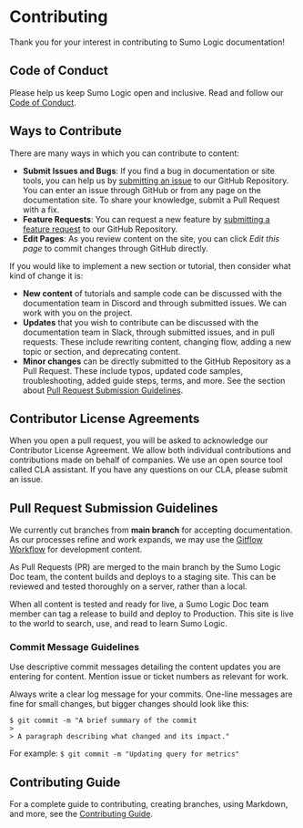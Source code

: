# Contributing

Thank you for your interest in contributing to Sumo Logic documentation!

## <a name="coc"></a> Code of Conduct

Please help us keep Sumo Logic open and inclusive. Read and follow our [Code of Conduct](CODE_OF_CONDUCT.md).

## <a name="ways"></a> Ways to Contribute

There are many ways in which you can contribute to content:

* **Submit Issues and Bugs**: If you find a bug in documentation or site tools, you can help us by [submitting an issue](https://github.com/SumoLogic/sumologic-documentation/issues/new?assignees=&labels=type%3Abug&template=bug_report.md&title=) to our GitHub Repository. You can enter an issue through GitHub or from any page on the documentation site. To share your knowledge, submit a Pull Request with a fix.
* **Feature Requests**: You can request a new feature by [submitting a feature request](https://github.com/SumoLogic/sumologic-documentation/issues/new?assignees=&labels=type%3Afeature&template=feature_request.md&title=) to our GitHub Repository. 
* **Edit Pages**: As you review content on the site, you can click *Edit this page* to commit changes through GitHub directly.

If you would like to implement a new section or tutorial, then consider what kind of change it is:

* **New content** of tutorials and sample code can be discussed with the documentation team in Discord and through submitted issues. We can work with you on the project.
* **Updates** that you wish to contribute can be discussed with the documentation team in Slack, through submitted issues, and in pull requests. These include rewriting content, changing flow, adding a new topic or section, and deprecating content.
* **Minor changes** can be directly submitted to the GitHub Repository as a Pull Request. These include typos, updated code samples, troubleshooting, added guide steps, terms, and more. See the section about [Pull Request Submission Guidelines](#submit-pr).

## <a name="cla"></a> Contributor License Agreements

When you open a pull request, you will be asked to acknowledge our Contributor License Agreement. We allow both individual contributions and contributions made on behalf of companies. We use an open source tool called CLA assistant. If you have any questions on our CLA, please submit an issue.

## <a name="submit-pr"></a> Pull Request Submission Guidelines

We currently cut branches from **main branch** for accepting documentation. As our processes refine and work expands, we may use the [Gitflow Workflow](https://www.atlassian.com/git/tutorials/comparing-workflows/gitflow-workflow) for development content.

As Pull Requests (PR) are merged to the main branch by the Sumo Logic Doc team, the content builds and deploys to a staging site. This can be reviewed and tested thoroughly on a server, rather than a local.

When all content is tested and ready for live, a Sumo Logic Doc team member can tag a release to build and deploy to Production. This site is live to the world to search, use, and read to learn Sumo Logic.

### Commit Message Guidelines

Use descriptive commit messages detailing the content updates you are entering for content. Mention issue or ticket numbers as relevant for work.

Always write a clear log message for your commits. One-line messages are fine for small changes, but bigger changes should look like this:

    $ git commit -m "A brief summary of the commit
    > 
    > A paragraph describing what changed and its impact."

For example: `$ git commit -m "Updating query for metrics"`

## Contributing Guide

For a complete guide to contributing, creating branches, using Markdown, and more, see the [Contributing Guide](https://github.com/SumoLogic/sumologic-documentation/wiki).